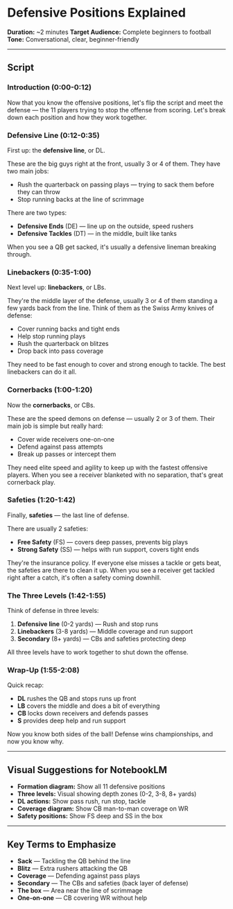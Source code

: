 # Defensive Positions Explained

**Duration:** ~2 minutes
**Target Audience:** Complete beginners to football
**Tone:** Conversational, clear, beginner-friendly

---

## Script

### Introduction (0:00-0:12)
Now that you know the offensive positions, let's flip the script and meet the defense — the 11 players trying to stop the offense from scoring. Let's break down each position and how they work together.

### Defensive Line (0:12-0:35)
First up: the **defensive line**, or DL.

These are the big guys right at the front, usually 3 or 4 of them. They have two main jobs:
- Rush the quarterback on passing plays — trying to sack them before they can throw
- Stop running backs at the line of scrimmage

There are two types:
- **Defensive Ends** (DE) — line up on the outside, speed rushers
- **Defensive Tackles** (DT) — in the middle, built like tanks

When you see a QB get sacked, it's usually a defensive lineman breaking through.

### Linebackers (0:35-1:00)
Next level up: **linebackers**, or LBs.

They're the middle layer of the defense, usually 3 or 4 of them standing a few yards back from the line. Think of them as the Swiss Army knives of defense:
- Cover running backs and tight ends
- Help stop running plays
- Rush the quarterback on blitzes
- Drop back into pass coverage

They need to be fast enough to cover and strong enough to tackle. The best linebackers can do it all.

### Cornerbacks (1:00-1:20)
Now the **cornerbacks**, or CBs.

These are the speed demons on defense — usually 2 or 3 of them. Their main job is simple but really hard:
- Cover wide receivers one-on-one
- Defend against pass attempts
- Break up passes or intercept them

They need elite speed and agility to keep up with the fastest offensive players. When you see a receiver blanketed with no separation, that's great cornerback play.

### Safeties (1:20-1:42)
Finally, **safeties** — the last line of defense.

There are usually 2 safeties:
- **Free Safety** (FS) — covers deep passes, prevents big plays
- **Strong Safety** (SS) — helps with run support, covers tight ends

They're the insurance policy. If everyone else misses a tackle or gets beat, the safeties are there to clean it up. When you see a receiver get tackled right after a catch, it's often a safety coming downhill.

### The Three Levels (1:42-1:55)
Think of defense in three levels:
1. **Defensive line** (0-2 yards) — Rush and stop runs
2. **Linebackers** (3-8 yards) — Middle coverage and run support
3. **Secondary** (8+ yards) — CBs and safeties protecting deep

All three levels have to work together to shut down the offense.

### Wrap-Up (1:55-2:08)
Quick recap:
- **DL** rushes the QB and stops runs up front
- **LB** covers the middle and does a bit of everything
- **CB** locks down receivers and defends passes
- **S** provides deep help and run support

Now you know both sides of the ball! Defense wins championships, and now you know why.

---

## Visual Suggestions for NotebookLM

- **Formation diagram:** Show all 11 defensive positions
- **Three levels:** Visual showing depth zones (0-2, 3-8, 8+ yards)
- **DL actions:** Show pass rush, run stop, tackle
- **Coverage diagram:** Show CB man-to-man coverage on WR
- **Safety positions:** Show FS deep and SS in the box

---

## Key Terms to Emphasize

- **Sack** — Tackling the QB behind the line
- **Blitz** — Extra rushers attacking the QB
- **Coverage** — Defending against pass plays
- **Secondary** — The CBs and safeties (back layer of defense)
- **The box** — Area near the line of scrimmage
- **One-on-one** — CB covering WR without help

